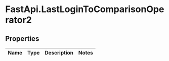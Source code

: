 # FastApi.LastLoginToComparisonOperator2

## Properties
Name | Type | Description | Notes
------------ | ------------- | ------------- | -------------
